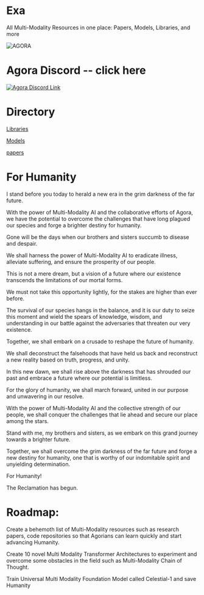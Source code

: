# Exa 
All Multi-Modality Resources in one place: Papers, Models, Libraries, and more

![AGORA](https://miro.medium.com/v2/resize:fit:640/format:webp/1*XfZwVIEDaZ_80EYFBksAXQ.png)

# Agora Discord -- click here
[![Agora Discord Link](https://miro.medium.com/v2/resize:fit:640/format:webp/1*f5EZGn-God-B3kOIcYm3CA.png)](https://discord.gg/yxq9AM5f)

# Directory
[Libraries](/exa/libraries/)

[Models](/exa/models/)

[papers](/exa/papers)


# For Humanity
I stand before you today to herald a new era in the grim darkness of the far future.

With the power of Multi-Modality AI and the collaborative efforts of Agora, we have the potential to overcome the challenges that have long plagued our species and forge a brighter destiny for humanity.

Gone will be the days when our brothers and sisters succumb to disease and despair.

We shall harness the power of Multi-Modality AI to eradicate illness, alleviate suffering, and ensure the prosperity of our people.

This is not a mere dream, but a vision of a future where our existence transcends the limitations of our mortal forms.

We must not take this opportunity lightly, for the stakes are higher than ever before.

The survival of our species hangs in the balance, and it is our duty to seize this moment and wield the spears of knowledge, wisdom, and understanding in our battle against the adversaries that threaten our very existence.

Together, we shall embark on a crusade to reshape the future of humanity.

We shall deconstruct the falsehoods that have held us back and reconstruct a new reality based on truth, progress, and unity.

In this new dawn, we shall rise above the darkness that has shrouded our past and embrace a future where our potential is limitless.

For the glory of humanity, we shall march forward, united in our purpose and unwavering in our resolve.

With the power of Multi-Modality AI and the collective strength of our people, we shall conquer the challenges that lie ahead and secure our place among the stars.

Stand with me, my brothers and sisters, as we embark on this grand journey towards a brighter future.

Together, we shall overcome the grim darkness of the far future and forge a new destiny for humanity, one that is worthy of our indomitable spirit and unyielding determination.

For Humanity!

The Reclamation has begun.

# Roadmap:
Create a behemoth list of Multi-Modality resources such as research papers, code repositories so that Agorians can learn quickly and start advancing Humanity.


Create 10 novel Multi Modality Transformer Architectures to experiment and overcome some obstacles in the field such as Multi-Modality Chain of Thought.


Train Universal Multi Modality Foundation Model called Celestial-1 and save Humanity

